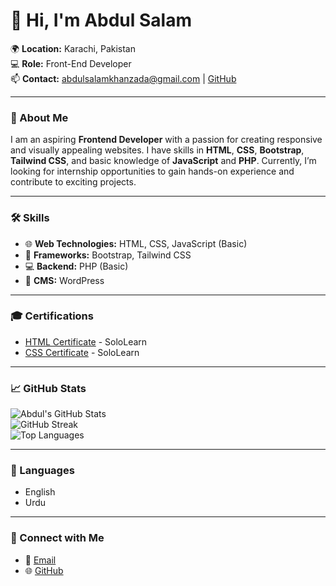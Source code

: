 # 👋 Hi, I'm Abdul Salam

🌍 **Location:** Karachi, Pakistan  
💻 **Role:** Front-End Developer  
📫 **Contact:** [abdulsalamkhanzada@gmail.com](mailto:abdulsalamkhanzada@gmail.com) | [GitHub](https://github.com/abdulsalamkz)  

---

### 🚀 About Me
I am an aspiring **Frontend Developer** with a passion for creating responsive and visually appealing websites. I have skills in **HTML**, **CSS**, **Bootstrap**, **Tailwind CSS**, and basic knowledge of **JavaScript** and **PHP**. Currently, I’m looking for internship opportunities to gain hands-on experience and contribute to exciting projects.

---

### 🛠️ Skills
- 🌐 **Web Technologies:** HTML, CSS, JavaScript (Basic)
- 🎨 **Frameworks:** Bootstrap, Tailwind CSS
- 💻 **Backend:** PHP (Basic)
- 🔧 **CMS:** WordPress

---

### 🎓 Certifications
- [HTML Certificate](https://www.sololearn.com/certificates/CC-PPUBEUBF) - SoloLearn  
- [CSS Certificate](https://www.sololearn.com/certificates/CC-FOGR6UTQ) - SoloLearn  

---

### 📈 GitHub Stats
![Abdul's GitHub Stats](https://github-readme-stats.vercel.app/api?username=abdulsalamkz&show_icons=true&theme=radical)  
![GitHub Streak](https://streak-stats.demolab.com/?user=abdulsalamkz&theme=radical)  
![Top Languages](https://github-readme-stats.vercel.app/api/top-langs/?username=abdulsalamkz&layout=compact&theme=radical)

---

### 💬 Languages
- English  
- Urdu  

---

### 🔗 Connect with Me
- 📧 [Email](mailto:abdulsalamkhanzada@gmail.com)
- 🌐 [GitHub](https://github.com/abdulsalamkz)
